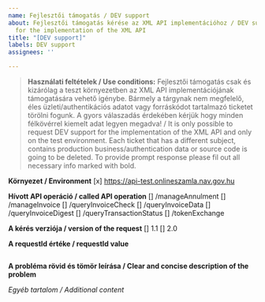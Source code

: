 ```yaml
---
name: Fejlesztői támogatás / DEV support
about: Fejlesztői támogatás kérése az XML API implementációhoz / DEV support request
  for the implementation of the XML API
title: "[DEV support]"
labels: DEV support
assignees: ''

---
```


> **Használati feltételek / Use conditions:**
Fejlesztői támogatás csak és kizárólag a teszt környezetben az XML API implementációjának támogatására vehető igénybe. Bármely a tárgynak nem megfelelő, éles üzleti/authentikációs adatot vagy forráskódot tartalmazó ticketet törölni fogunk. A gyors válaszadás érdekében kérjük hogy minden félkövérrel kiemelt adat legyen megadva! / It is only possible to request DEV support for the implementation of the XML API and only on the test environment. Each ticket that has a different subject, contains production business/authentication data or source code is going to be deleted. To provide prompt response please fil out all necessary info marked with bold.

**Környezet / Environment**
[x] https://api-test.onlineszamla.nav.gov.hu

**Hívott API operáció / called API operation**
[] /manageAnnulment
[] /manageInvoice
[] /queryInvoiceCheck
[] /queryInvoiceData
[] /queryInvoiceDigest
[] /queryTransactionStatus
[] /tokenExchange

**A kérés verziója / version of the request**
[] 1.1
[] 2.0

**A requestId értéke / requestId value**
```

```

**A probléma rövid és tömör leírása / Clear and concise description of the problem**


*Egyéb tartalom / Additional content*
